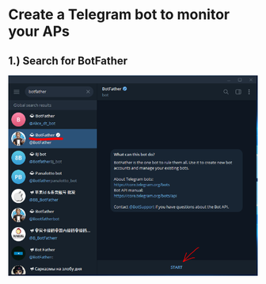 # Create a Telegram bot to monitor your APs 

## 1.) Search for BotFather
<p align="center">
<img src="./botfather.PNG"/>
</p>

